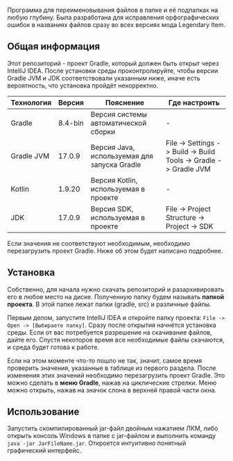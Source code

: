 Программа для переименовывания файлов в папке и её подпапках на любую глубину. Была разработана для исправления орфографических ошибок в названиях файлов сразу во всех версиях мода Legendary Item.

## Общая информация

Этот репозиторий - проект Gradle, который должен быть открыт через IntelliJ IDEA. После установки среды проконтролируйте, чтобы версии Gradle JVM и JDK соответствовали указанным ниже, иначе есть вероятность, что установка пройдёт некорректно.

| Технология | Версия  | Пояснение                                    | Где настроить                                                    |
|------------|---------|----------------------------------------------|------------------------------------------------------------------|
| Gradle     | 8.4-bin | Версия системы автоматической сборки         | -                                                                |
| Gradle JVM | 17.0.9  | Версия Java, используемая для запуска Gradle | File -> Settings -> Build -> Build Tools -> Gradle -> Gradle JVM |
| Kotlin     | 1.9.20  | Версия Kotlin, используемая в проекте        | -                                                                |
| JDK        | 17.0.9  | Версия SDK, используемая в проекте           | File -> Project Structure -> Project -> SDK                      |

Если значения не соответствуют необходимым, необходимо перезагрузить проект Gradle. Ниже об этом будет написано подробнее.

## Установка

Собственно, для начала нужно скачать репозиторий и разархивировать его в любое место на диске. Полученную папку будем называть **папкой проекта**. В этой папке лежат папки (gradle, src) и различные файлы.

Первым делом, запустите IntelliJ IDEA и откройте папку проекта: `File -> Open -> [Выбираете папку]`. Сразу после открытия начнётся установка среды. Если от вас потребуется разрешение на скачивание файлов, дайте его. Спустя некоторое время все необходимые файлы скачаются, и среда будет готова к работе.

Если на этом моменте что-то пошло не так, значит, самое время проверить значения, указанные в таблице из первого раздела. После изменения этих значений необходимо перезагрузить проект Gradle. Это можно сделать в **меню Gradle**, нажав на циклические стрелки. Меню можно открыть, нажав на значок слона в верхней правой части окна.

## Использование

Запустить скомпилированный jar-файл двойным нажатием ЛКМ, либо открыть консоль Windows в папке с jar-файлом и выполнить команду `java -jar JarFileName.jar`. Откроется интуитивно понятный графический интерфейс.
